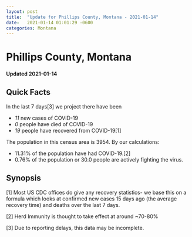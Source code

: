 ```yaml
---
layout: post
title:  "Update for Phillips County, Montana - 2021-01-14"
date:   2021-01-14 01:01:29 -0600
categories: Montana
---
```


# Phillips County, Montana
#### Updated 2021-01-14

## Quick Facts

In the last 7 days[3] we project there have been
- *11* new cases of COVID-19
- *0* people have died of COVID-19
- *19* people have recovered from COVID-19[1]

The population in this census area is 3954. By our calculations:
- 11.31% of the population have had COVID-19.[2]
- 0.76% of the population or 30.0 people are actively fighting the virus.

## Synopsis




[1] Most US CDC offices do give any recovery statistics- we base this on a formula which looks at confirmed new cases
15 days ago (the average recovery time) and deaths over the last 7 days.

[2] Herd Immunity is thought to take effect at around ~70-80%

[3] Due to reporting delays, this data may be incomplete.
 
    